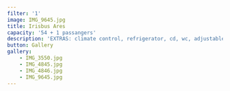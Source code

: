 ```yaml
---
filter: '1'
image: IMG_9645.jpg
title: Irisbus Ares
capacity: '54 + 1 passangers'
description: 'EXTRAS: climate control, refrigerator, cd, wc, adjustable seats, seatbelt'
button: Gallery
gallery:
    - IMG_3550.jpg
    - IMG_4845.jpg
    - IMG_4846.jpg
    - IMG_9645.jpg
---
```

